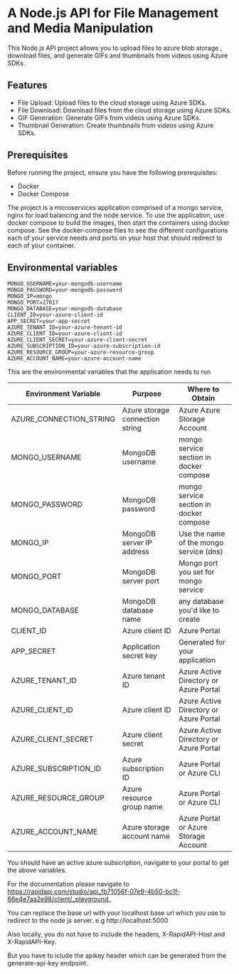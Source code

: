 # A Node.js API for File Management and Media Manipulation

This Node.js API project allows you to upload files to azure blob storage , download files, and generate GIFs and thumbnails from videos using Azure SDKs.

## Features

- File Upload: Upload files to the cloud storage using Azure SDKs.
- File Download: Download files from the cloud storage using Azure SDKs.
- GIF Generation: Generate GIFs from videos using Azure SDKs.
- Thumbnail Generation: Create thumbnails from videos using Azure SDKs.

## Prerequisites

Before running the project, ensure you have the following prerequisites:

- Docker 
- Docker Compose

The project is a microservices application comprised of a mongo service, nginx for load balancing and the node service.
To use the application, use docker compose to build the images, then start the containers using docker compose. See the docker-compose files to see the different configurations each of your service needs and ports on your host that should redirect to each of your container.

 ## Environmental variables
 
``` AZURE_CONNECTION_STRING=DefaultEndpointsProtocol=https;AccountName=your-account-name;AccountKey=your-account-key;EndpointSuffix=core.windows.net
MONGO_USERNAME=your-mongodb-username
MONGO_PASSWORD=your-mongodb-password
MONGO_IP=mongo
MONGO_PORT=27017
MONGO_DATABASE=your-mongodb-database
CLIENT_ID=your-azure-client-id
APP_SECRET=your-app-secret
AZURE_TENANT_ID=your-azure-tenant-id
AZURE_CLIENT_ID=your-azure-client-id
AZURE_CLIENT_SECRET=your-azure-client-secret
AZURE_SUBSCRIPTION_ID=your-azure-subscription-id
AZURE_RESOURCE_GROUP=your-azure-resource-group
AZURE_ACCOUNT_NAME=your-azure-account-name

```
This are the environmental variables that the application needs to run

| Environment Variable        | Purpose                                   | Where to Obtain                               |
| --------------------------- | ----------------------------------------- | --------------------------------------------- |
| AZURE_CONNECTION_STRING     | Azure storage connection string            | Azure  Azure Storage Account          |
| MONGO_USERNAME              | MongoDB username                          | mongo service section in docker compose|
| MONGO_PASSWORD              | MongoDB password                          | mongo service section in docker compose|
| MONGO_IP                    | MongoDB server IP address                  | Use the name of the mongo service (dns)      |
| MONGO_PORT                  | MongoDB server port                        | Mongo port you set for mongo service     |
| MONGO_DATABASE              | MongoDB database name                      |any database you'd like to create     |
| CLIENT_ID                   | Azure client ID                            |  Azure Portal        |
| APP_SECRET                  | Application secret key                     | Generated for your application                |
| AZURE_TENANT_ID             | Azure tenant ID                            | Azure Active Directory or Azure Portal        |
| AZURE_CLIENT_ID             | Azure client ID                            | Azure Active Directory or Azure Portal        |
| AZURE_CLIENT_SECRET         | Azure client secret                        | Azure Active Directory or Azure Portal        |
| AZURE_SUBSCRIPTION_ID       | Azure subscription ID                      | Azure Portal or Azure CLI                     |
| AZURE_RESOURCE_GROUP        | Azure resource group name                  | Azure Portal or Azure CLI                     |
| AZURE_ACCOUNT_NAME          | Azure storage account name                 | Azure Portal or Azure Storage Account          |


You should have an active azure subscription, navigate to your portal to get the above variables.

For the documentation please navigate to https://rapidapi.com/studio/api_fb71056f-07e9-4b50-bc1f-66e4e7aa2e98/client/_playground_

You can replace the base url with your localhost base url which you use to redirect to the node js server. e.g http://localhost:5000

Also locally, you do not have to include the headers, X-RapidAPI-Host and X-RapidAPI-Key.

But you have to iclude the apikey header which can be generated from the generate-api-key endpoint.
